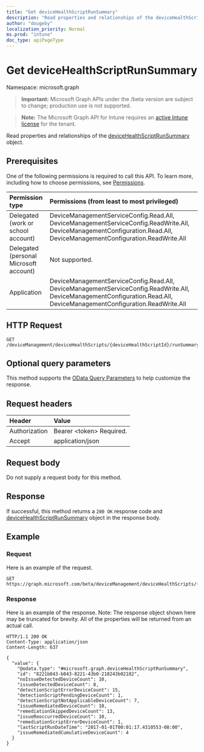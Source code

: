 ```yaml
---
title: "Get deviceHealthScriptRunSummary"
description: "Read properties and relationships of the deviceHealthScriptRunSummary object."
author: "dougeby"
localization_priority: Normal
ms.prod: "intune"
doc_type: apiPageType
---
```


# Get deviceHealthScriptRunSummary

Namespace: microsoft.graph

> **Important:** Microsoft Graph APIs under the /beta version are subject to change; production use is not supported.

> **Note:** The Microsoft Graph API for Intune requires an [active Intune license](https://go.microsoft.com/fwlink/?linkid=839381) for the tenant.

Read properties and relationships of the [deviceHealthScriptRunSummary](../resources/intune-devices-devicehealthscriptrunsummary.md) object.

## Prerequisites
One of the following permissions is required to call this API. To learn more, including how to choose permissions, see [Permissions](/graph/permissions-reference).

|Permission type|Permissions (from least to most privileged)|
|:---|:---|
|Delegated (work or school account)|DeviceManagementServiceConfig.Read.All, DeviceManagementServiceConfig.ReadWrite.All, DeviceManagementConfiguration.Read.All, DeviceManagementConfiguration.ReadWrite.All|
|Delegated (personal Microsoft account)|Not supported.|
|Application|DeviceManagementServiceConfig.Read.All, DeviceManagementServiceConfig.ReadWrite.All, DeviceManagementConfiguration.Read.All, DeviceManagementConfiguration.ReadWrite.All|

## HTTP Request
<!-- {
  "blockType": "ignored"
}
-->
``` http
GET /deviceManagement/deviceHealthScripts/{deviceHealthScriptId}/runSummary
```

## Optional query parameters
This method supports the [OData Query Parameters](/graph/query-parameters) to help customize the response.

## Request headers
|Header|Value|
|:---|:---|
|Authorization|Bearer &lt;token&gt; Required.|
|Accept|application/json|

## Request body
Do not supply a request body for this method.

## Response
If successful, this method returns a `200 OK` response code and [deviceHealthScriptRunSummary](../resources/intune-devices-devicehealthscriptrunsummary.md) object in the response body.

## Example

### Request
Here is an example of the request.
``` http
GET https://graph.microsoft.com/beta/deviceManagement/deviceHealthScripts/{deviceHealthScriptId}/runSummary
```

### Response
Here is an example of the response. Note: The response object shown here may be truncated for brevity. All of the properties will be returned from an actual call.
``` http
HTTP/1.1 200 OK
Content-Type: application/json
Content-Length: 637

{
  "value": {
    "@odata.type": "#microsoft.graph.deviceHealthScriptRunSummary",
    "id": "8221b043-b043-8221-43b0-218243b02182",
    "noIssueDetectedDeviceCount": 10,
    "issueDetectedDeviceCount": 8,
    "detectionScriptErrorDeviceCount": 15,
    "detectionScriptPendingDeviceCount": 1,
    "detectionScriptNotApplicableDeviceCount": 7,
    "issueRemediatedDeviceCount": 10,
    "remediationSkippedDeviceCount": 13,
    "issueReoccurredDeviceCount": 10,
    "remediationScriptErrorDeviceCount": 1,
    "lastScriptRunDateTime": "2017-01-01T00:01:17.4310553-08:00",
    "issueRemediatedCumulativeDeviceCount": 4
  }
}
```




